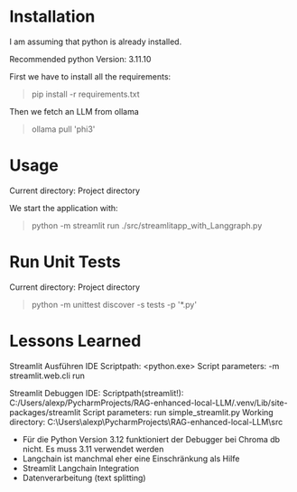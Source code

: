 # Installation

I am assuming that python is already installed.

Recommended python Version: 3.11.10

First we have to install all the requirements:
> pip install -r requirements.txt

Then we fetch an LLM from ollama

> ollama pull 'phi3'

# Usage

Current directory: Project directory

We start the application with:
> python -m streamlit run ./src/streamlitapp_with_Langgraph.py

# Run Unit Tests

Current directory: Project directory
> python -m unittest discover -s tests -p '*.py'

# Lessons Learned

Streamlit Ausführen IDE
Scriptpath: <python.exe>
Script parameters: -m streamlit.web.cli run

Streamlit Debuggen IDE:
Scriptpath(streamlit!): C:/Users/alexp/PycharmProjects/RAG-enhanced-local-LLM/.venv/Lib/site-packages/streamlit
Script parameters: run simple_streamlit.py
Working directory: C:\Users\alexp\PycharmProjects\RAG-enhanced-local-LLM\src

- Für die Python Version 3.12 funktioniert der Debugger bei Chroma db nicht. Es muss 3.11 verwendet werden
- Langchain ist manchmal eher eine Einschränkung als Hilfe
- Streamlit Langchain Integration
- Datenverarbeitung (text splitting)